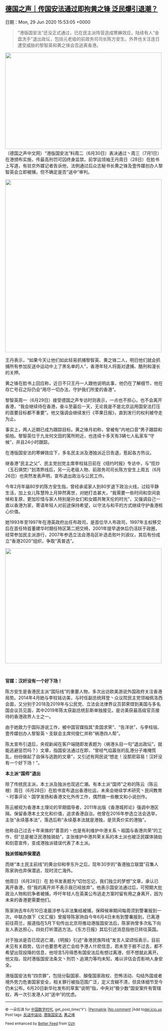 [德国之声｜传国安法通过即拘黄之锋 泛民爆引退潮？](https://chinadigitaltimes.net/chinese/2020/06/%e5%be%b7%e5%9b%bd%e4%b9%8b%e5%a3%b0%ef%bd%9c%e4%bc%a0%e5%9b%bd%e5%ae%89%e6%b3%95%e9%80%9a%e8%bf%87%e5%8d%b3%e6%8b%98%e9%bb%84%e4%b9%8b%e9%94%8b-%e6%b3%9b%e6%b0%91%e7%88%86%e5%bc%95%e9%80%80%e6%bd%ae/)
------
日期：Mon, 29 Jun 2020 15:53:05 +0000

<blockquote><p>“港版国安法”还没正式通过，已在民主派阵营造成寒蝉效应，陆续有人“金盘洗手”退出政坛，包括元老级的前政务司司长陈方安生。外界也关注连日遭受威胁的黎智英和黄之锋会否逃离香港。</p></blockquote><p><img class="aligncenter wp-image-648673" src="https://chinadigitaltimes.net/chinese/files/2020/06/屏幕快照-2020-06-29-上午11.15.45.png" alt="" width="500" height="308" srcset="https://chinadigitaltimes.net/chinese/files/2020/06/屏幕快照-2020-06-29-上午11.15.45.png 699w, https://chinadigitaltimes.net/chinese/files/2020/06/屏幕快照-2020-06-29-上午11.15.45-300x185.png 300w" sizes="(max-width: 500px) 100vw, 500px" /><span class="text_exposed_show"><br />（德国之声中文网）“港版国安法”料周二（6月30日）表决通过丶周三（7月1日）在港颁布实施，传最高刑罚可囚终身监禁。前学运领袖王丹周日（28日）在脸书上写道，有驻京外媒记者告诉他，法例通过后众志秘书长黄之锋及壹传媒创办人黎智英会立即被捕，但不确定是否“送中”审判。<br /></span></p><p><img class="aligncenter wp-image-648674" src="https://chinadigitaltimes.net/chinese/files/2020/06/屏幕快照-2020-06-29-上午11.15.59.png" alt="" width="500" height="553" srcset="https://chinadigitaltimes.net/chinese/files/2020/06/屏幕快照-2020-06-29-上午11.15.59.png 549w, https://chinadigitaltimes.net/chinese/files/2020/06/屏幕快照-2020-06-29-上午11.15.59-271x300.png 271w" sizes="(max-width: 500px) 100vw, 500px" /></p><div class="text_exposed_show"><p>王丹表示，“如果今天让他们如此轻易抓捕黎智英、黄之锋二人，明日他们就会抓捕所有参加反送中运动中上了黑名单的人”，香港年轻人将面对逮捕、酷刑和漫长的关押。</p><p>黄之锋在脸书上回应称，近日不只王丹一人跟他说明此事，他仍在了解细节，他在存亡号召之际仍会“用尽一切办法，守护我们所爱的香港”。</p><p>黎智英周一（6月29日）接受德国之声专访时则表示，一点也不担心，也不会离开香港，“我会继续待在香港，奋斗至最后一天，无论我是不是北京运用国安法打压的首要目标都不重要”。他又强调会继续发行《苹果日报》，直到发行的权利被夺走为止。</p><p>事实上，两人近期已成为跟踪目标。黄之锋月初称，曾被有“内地口音”男子跟踪和偷拍。黎智英位于九龙何文田的寓所附近，也连续十多天有3辆七人私家车“守候”，并且24小时跟踪。</p><p>在港版国安法的寒蝉效应下，多名民主派及港独派近日告退，惹起各方热议。</p><p>继香港“民主之父”、民主党创党主席李柱铭日前在《纽约时报》专访中，与“揽炒（玉石俱焚）”划清界线后，另一元老级人物、前政务司司长陈方安生上周五（6月26日）也突然发表声明，宣布退出政治与公民工作。</p><p>今年2月年届80岁的陈方安生指，曾经承诺家人到80岁退下政治火线，过较平静生活，加上女儿陈慧玲上月猝然离世，对她打击甚大，“我需要一些时间和空间哀悼和复原，更加珍惜与家人特别是孙女们和女婿共聚天伦的时光”，又强调自己一直以香港为家，寄语年轻人对前途保持希望，以守法与和平的方式继续守护香港核心价值。</p><p>她1993年至1997年在港英政府出任布政司，是首位华人布政司，1997年主权移交后在首任特首董建华时期任特区第二把交椅，2001年提早退休后仍活跃于政圈，经常参加民主派游行，2007年参选立法会港岛区补选击败叶刘淑仪，其后有份成立“香港2020”组织，争取“真普选”。</p><p><img class="aligncenter wp-image-648675" src="https://chinadigitaltimes.net/chinese/files/2020/06/屏幕快照-2020-06-29-上午11.16.15.png" alt="" width="500" height="368" srcset="https://chinadigitaltimes.net/chinese/files/2020/06/屏幕快照-2020-06-29-上午11.16.15.png 357w, https://chinadigitaltimes.net/chinese/files/2020/06/屏幕快照-2020-06-29-上午11.16.15-300x221.png 300w" sizes="(max-width: 500px) 100vw, 500px" /></p><p>&nbsp;</p><p><strong>官媒：汉奸没有一个好下场！</strong></p><p>陈方安生是香港民主派“国际线”的重要人物，多次出访欧美游说外国政府关注香港局势。2014年4月她与李柱铭访美，与时任副总统拜登丶众议院民主党领袖佩洛西会面，又分别于2018及2019年与公民党、立法会法律界议员郭荣铿到美国与多名国会议员见面，其中2019年陈太获副总统彭斯单独接见，是访美获最高级官员接待的香港政界人士之一。</p><p>由于她致力于国际游说工作，被中国官媒指其“卖国求荣”、“告洋状”，与李柱铭、壹传媒创办人黎智英丶支联会主席何俊仁并称“祸港四人帮”。</p><p>陈太宣布引退后，央视新闻在客户端随即发表题为〈祸港头目一句“退出政坛”，就能逃避惩罚吗？〉文章，指国安法通过在即，“曾经气焰嚣张的乱港分子难掩慌乱，纷纷做起了自保与逃跑的文章”，又引述有网民说“想走！没那麽容易！汉奸没有一个好下场！”。</p><p><strong>本土派“国师”退出</strong></p><p>除了传统民主派，本土派及独派也现逃亡潮。有本土派“国师”之称的陈云（陈云根）周日（6月28日）在脸书宣布退出香港社运，未来会继续学术研究丶民间教育丶时事评论丶国学发扬和香港文化外传工作，偶然做一些散文和小说创作。</p><p>陈云被视为香港本土理论的早期倡导者，2011年出版《香港城邦论》强调中港区隔，保留香港本土文化和价值，追求香港自治。他曾在2016年参选立法会选举，主张“永续基本法”，落选后称“永续基本法就是港独，是货真价实的港独”。</p><p>他称自己过去十年来做的“善意的丶也是有利维护中港关系丶祖国与香港共荣”的工作，但“总是被泛民港独骑劫”，主张维护中港共荣关系的本土派也被泛民媒体骑劫和刻意宣传，变成港独派错误代表了本土派。</p><p><strong>独派领袖弃保潜逃</strong></p><p>而继“本土民主前线”的黄台仰和李东升之后，现年30岁的“香港独立联盟”召集人陈家驹也弃保潜逃，现时流亡海外。</p><p>他周日（6月28日）在 脸书发表题为“切勿忘记，我们独立的梦想”文章，承认已离开香港，但“我的离开并不表示我已经放弃”。他表示国安法通过后，可预期大批政治人物和抗争者被捕，呼吁年轻人在英美公布逃走方案时留有用之身离开，因为未来的香港更需要他们。</p><p>陈家驹去年6月10日凌晨涉参与非法集结被捕，保释候审期间每周须到警署报到一次。中联办旗下《文汇报》曾报导陈家驹自今年6月4日未有到警署报到，已离港前往荷兰，报道指在5月下旬传出北京将推动港版国安法后，陈家驹曾多次私下向友人表达担心，四处打听潜逃方法。《东方日报》其后引述消息指他已转往英国。</p><p>对于独派是否已现逃亡潮，《明报》引述“香港民族阵线”发言人梁颂恒表示，目前未见有关趋势，估计也要思考逃亡会给予港人什麽信息，若未至于捱不过去，都不希望出现投降的信息，他坦言5月得悉有国安法后有想过离港，但不想就此离开。他又指，现时港版国安法条文丶刑罚丶追溯力等均未知，难以评估会否影响人身安全。</p><p>港版国安法有“四宗罪”，包括分裂国家、顛復国家政权、恐怖活动、勾结外国或者境外势力危害国家安全，相关罪行被指范围广泛，定义含糊不清，但具体细节至今仍未公布。6月20日新华社发布的草案“说明”指，中央对“极少数”国安案件有管辖权，再一次引发港人对“送中”的忧虑。</p></div><hr /><p><small>&copy; 一朵后浪 for <a href="https://chinadigitaltimes.net/chinese">中国数字时代</a>, get_post_time('Y'). |<a href="https://chinadigitaltimes.net/chinese/2020/06/%e5%be%b7%e5%9b%bd%e4%b9%8b%e5%a3%b0%ef%bd%9c%e4%bc%a0%e5%9b%bd%e5%ae%89%e6%b3%95%e9%80%9a%e8%bf%87%e5%8d%b3%e6%8b%98%e9%bb%84%e4%b9%8b%e9%94%8b-%e6%b3%9b%e6%b0%91%e7%88%86%e5%bc%95%e9%80%80%e6%bd%ae/">Permalink</a> |<a href="https://chinadigitaltimes.net/chinese/2020/06/%e5%be%b7%e5%9b%bd%e4%b9%8b%e5%a3%b0%ef%bd%9c%e4%bc%a0%e5%9b%bd%e5%ae%89%e6%b3%95%e9%80%9a%e8%bf%87%e5%8d%b3%e6%8b%98%e9%bb%84%e4%b9%8b%e9%94%8b-%e6%b3%9b%e6%b0%91%e7%88%86%e5%bc%95%e9%80%80%e6%bd%ae/#comments">No comment</a> |Add to<a href="http://del.icio.us/post?url=https://chinadigitaltimes.net/chinese/2020/06/%e5%be%b7%e5%9b%bd%e4%b9%8b%e5%a3%b0%ef%bd%9c%e4%bc%a0%e5%9b%bd%e5%ae%89%e6%b3%95%e9%80%9a%e8%bf%87%e5%8d%b3%e6%8b%98%e9%bb%84%e4%b9%8b%e9%94%8b-%e6%b3%9b%e6%b0%91%e7%88%86%e5%bc%95%e9%80%80%e6%bd%ae/&amp;title=德国之声｜传国安法通过即拘黄之锋 泛民爆引退潮？">del.icio.us</a><br/>Post tags: <a href="https://chinadigitaltimes.net/chinese/tag/%e5%8f%8d%e9%80%81%e4%b8%ad%e8%bf%90%e5%8a%a8/" rel="tag">反送中运动</a>, <a href="https://chinadigitaltimes.net/chinese/tag/%e6%b8%af%e7%89%88%e5%9b%bd%e5%ae%89%e6%b3%95/" rel="tag">港版国安法</a>, <a href="https://chinadigitaltimes.net/chinese/tag/%e9%bb%84%e4%b9%8b%e5%b3%b0/" rel="tag">黄之峰</a><br/></small></p><p><small>Feed enhanced by <a href='http://planetozh.com/blog/my-projects/wordpress-plugin-better-feed-rss/'>Better Feed</a> from  <a href='http://planetozh.com/blog/'>Ozh</a></small></p>
